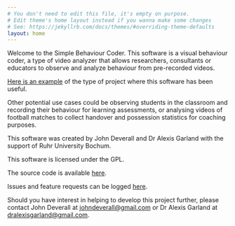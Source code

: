```yaml
---
# You don't need to edit this file, it's empty on purpose.
# Edit theme's home layout instead if you wanna make some changes
# See: https://jekyllrb.com/docs/themes/#overriding-theme-defaults
layout: home
---
```


Welcome to the Simple Behaviour Coder. This software is a visual behaviour coder, a type of video analyzer that allows researchers, consultants or educators to observe and analyze behaviour from
pre-recorded videos.

[Here is an example](https://www.nytimes.com/2014/11/18/science/more-evidence-birds-can-count.html) of the type of project where this software has been useful.

Other potential use cases could be observing students in the classroom and recording their behaviour for learning assessments, or analysing videos of football
matches to collect handover and possession statistics for coaching purposes.

This software was created by John Deverall and Dr Alexis Garland with the support of Ruhr University Bochum.

This software is licensed under the GPL.

The source code is available [here](https://www.github.com/johndeverall/behaviourcoder).

Issues and feature requests can be logged [here](https://www.github.com/johndeverall/behaviourcoder/issues).

Should you have interest in helping to develop this project further, please contact John Deverall at johndeverall@gmail.com or Dr Alexis Garland at dralexisgarland@gmail.com.

